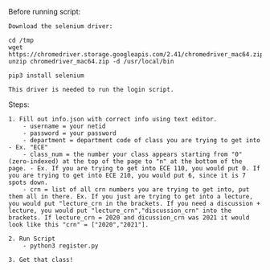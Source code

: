 Before running script:

    Download the selenium driver:

    cd /tmp
    wget https://chromedriver.storage.googleapis.com/2.41/chromedriver_mac64.zip 
    unzip chromedriver_mac64.zip -d /usr/local/bin

    pip3 install selenium

    This driver is needed to run the login script.

Steps:

    1. Fill out info.json with correct info using text editor.
        - username = your netid
        - password = your password
        - department = department code of class you are trying to get into - Ex. "ECE"
        - class_num = the number your class appears starting from "0" (zero-indexed) at the top of the page to "n" at the bottom of the page. - Ex. If you are trying to get into ECE 110, you would put 0. If you are trying to get into ECE 210, you would put 6, since it is 7 spots down.
        - crn = list of all crn numbers you are trying to get into, put them all in there. Ex. If you just are trying to get into a lecture, you would put "lecture_crn in the brackets. If you need a discussion + lecture, you would put "lecture_crn","discussion_crn" into the brackets. If lecture_crn = 2020 and dicussion_crn was 2021 it would look like this "crn" = ["2020","2021"]. 
        
    2. Run Script
        - python3 register.py

    3. Get that class!